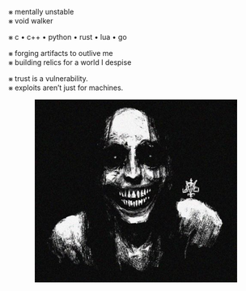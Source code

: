 ⨳ mentally unstable  
⨳ void walker

⨳ c • c++ • python • rust • lua • go  

⨳ forging artifacts to outlive me  
⨳ building relics for a world I despise  

⨳ trust is a vulnerability.  
⨳ exploits aren’t just for machines.  
<p align="center">
  <img src="img.jpg" alt="dark aesthetic" width="400"/>
</p>

